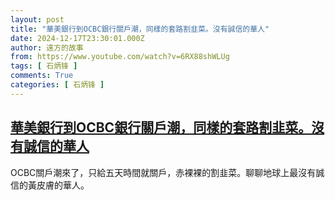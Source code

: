 ```yaml
---
layout: post
title: "華美銀行到OCBC銀行關戶潮，同樣的套路割韭菜。沒有誠信的華人"
date: 2024-12-17T23:30:01.000Z
author: 遠方的故事
from: https://www.youtube.com/watch?v=6RX88shWLUg
tags: [ 石炳锋 ]
comments: True
categories: [ 石炳锋 ]
---
```

<!--1734478201000-->
[華美銀行到OCBC銀行關戶潮，同樣的套路割韭菜。沒有誠信的華人](https://www.youtube.com/watch?v=6RX88shWLUg)
------

<div>
OCBC關戶潮來了，只給五天時間就關戶，赤裸裸的割韭菜。聊聊地球上最沒有誠信的黃皮膚的華人。
</div>
